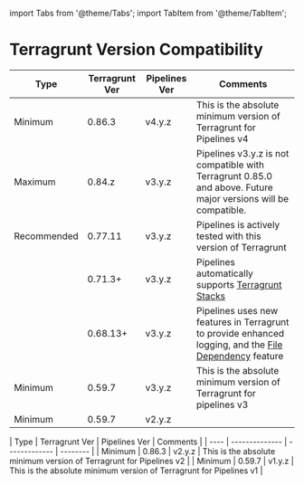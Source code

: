 import Tabs from '@theme/Tabs';
import TabItem from '@theme/TabItem';

# Terragrunt Version Compatibility

<Tabs groupId="platform">
<TabItem value="github" label="GitHub" default>

| Type | Terragrunt Ver | Pipelines Ver | Comments |
| ---- | -------------- | ------------- | -------- |
| Minimum | 0.86.3 | v4.y.z | This is the absolute minimum version of Terragrunt for Pipelines v4 |
| Maximum | 0.84.z | v3.y.z | Pipelines v3.y.z is not compatible with Terragrunt 0.85.0 and above. Future major versions will be compatible. |
| Recommended | 0.77.11 | v3.y.z | Pipelines is actively tested with this version of Terragrunt |
| | 0.71.3+ | v3.y.z | Pipelines automatically supports [Terragrunt Stacks](/2.0/docs/pipelines/guides/stacks) |
| | 0.68.13+ | v3.y.z | Pipelines uses new features in Terragrunt to provide enhanced logging, and the [File Dependency](https://docs.gruntwork.io/2.0/docs/pipelines/guides/file-dependencies) feature |
| Minimum | 0.59.7 | v3.y.z | This is the absolute minimum version of Terragrunt for pipelines v3 |
| Minimum | 0.59.7 | v2.y.z | |
</TabItem>
<TabItem value="gitlab" label="GitLab">
| Type | Terragrunt Ver | Pipelines Ver | Comments |
| ---- | -------------- | ------------- | -------- |
| Minimum | 0.86.3 | v2.y.z | This is the absolute minimum version of Terragrunt for Pipelines v2 |
| Minimum | 0.59.7 | v1.y.z | This is the absolute minimum version of Terragrunt for Pipelines v1 |

</TabItem>
</Tabs>
